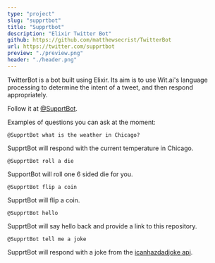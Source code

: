 ```yaml
---
type: "project"
slug: "supprtbot"
title: "Supprtbot"
description: "Elixir Twitter Bot"
github: https://github.com/matthewsecrist/TwitterBot
url: https://twitter.com/supprtbot
preview: "./preview.png"
header: "./header.png"
---
```


TwitterBot is a bot built using Elixir. Its aim is to use Wit.ai's language processing to determine the intent of a tweet, and then respond appropriately.

Follow it at [@SupprtBot](https://twitter.com/SupprtBot).

Examples of questions you can ask at the moment:

```
@SupprtBot what is the weather in Chicago?
```

SupprtBot will respond with the current temperature in Chicago.

```
@SupprtBot roll a die
```

SupportBot will roll one 6 sided die for you.

```
@SupprtBot flip a coin
```

SupprtBot will flip a coin.

```
@SupprtBot hello
```

SupprtBot will say hello back and provide a link to this repository.

```
@SupprtBot tell me a joke
```

SupprtBot will respond with a joke from the [icanhazdadjoke api](https://icanhazdadjoke.com/api).
